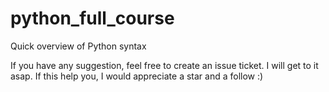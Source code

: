 # python_full_course
Quick overview of Python syntax

If you have any suggestion, feel free to create an issue ticket. I will get to it asap.
If this help you, I would appreciate a star and a follow :)
